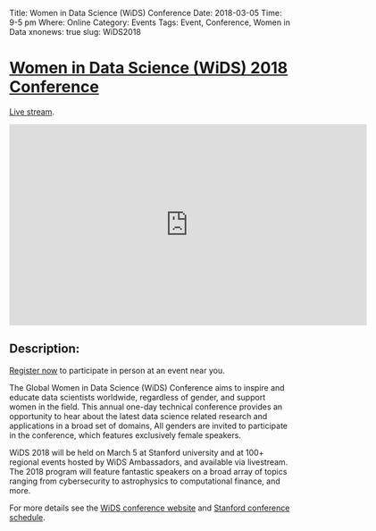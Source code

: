 Title: Women in Data Science (WiDS) Conference
Date: 2018-03-05
Time: 9-5 pm
Where: Online
Category: Events
Tags: Event, Conference, Women in Data
xnonews: true
slug: WiDS2018

# [Women in Data Science (WiDS) 2018 Conference](http://www.widsconference.org)

[Live stream](https://livestream.com/accounts/1973198/WiDS2018).

<iframe id="ls_embed_1519175973" src="https://livestream.com/accounts/1973198/events/8048196/player?width=640&height=360&enableInfoAndActivity=true&defaultDrawer=&autoPlay=true&mute=false" width="640" height="360" frameborder="0" scrolling="no" allowfullscreen> </iframe><script type="text/javascript" data-embed_id="ls_embed_1519175973" src="https://livestream.com/assets/plugins/referrer_tracking.js"></script>

## Description:

[Register now](http://www.widsconference.org/register.html) to participate in person at an event near you. 

The Global Women in Data Science (WiDS) Conference aims to inspire and educate data scientists worldwide, regardless of gender, and support women in the field. This annual one-day technical conference provides an opportunity to hear about the latest data science related research and applications in a broad set of domains, All genders are invited to participate in the conference, which features exclusively female speakers.

WiDS 2018 will be held on March 5 at Stanford university and at 100+ regional events hosted by WiDS Ambassadors, and available via livestream. The 2018 program will feature fantastic speakers on a broad array of topics ranging from cybersecurity to astrophysics to computational finance, and more. 

For more details see the [WiDS conference website](http://www.widsconference.org) and [Stanford conference schedule](http://www.widsconference.org/2018-schedule.html).